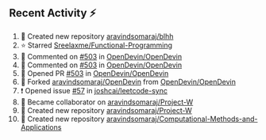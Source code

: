 ## Recent Activity ⚡

<!--RECENT_ACTIVITY:start-->
1. 📔 Created new repository [aravindsomaraj/blhh](https://github.com/aravindsomaraj/blhh)<br>
2. ⭐ Starred [Sreelaxme/Functional-Programming](https://github.com/Sreelaxme/Functional-Programming)<br>
3. 💬 Commented on [#503](https://github.com/OpenDevin/OpenDevin/pull/503#discussion_r1547448347) in [OpenDevin/OpenDevin](https://github.com/OpenDevin/OpenDevin)<br>
4. 💬 Commented on [#503](https://github.com/OpenDevin/OpenDevin/pull/503#discussion_r1547436664) in [OpenDevin/OpenDevin](https://github.com/OpenDevin/OpenDevin)<br>
5. 💪 Opened PR [#503](https://github.com/OpenDevin/OpenDevin/pull/503) in [OpenDevin/OpenDevin](https://github.com/OpenDevin/OpenDevin)<br>
6. 🔱 Forked [aravindsomaraj/OpenDevin](https://github.com/aravindsomaraj/OpenDevin) from [OpenDevin/OpenDevin](https://github.com/OpenDevin/OpenDevin)<br>
7. ❗️ Opened issue [#57](https://github.com/joshcai/leetcode-sync/issues/57) in [joshcai/leetcode-sync](https://github.com/joshcai/leetcode-sync)<br>
8. 🤝 Became collaborator on [aravindsomaraj/Project-W](https://github.com/aravindsomaraj/Project-W)<br>
9. 📔 Created new repository [aravindsomaraj/Project-W](https://github.com/aravindsomaraj/Project-W)<br>
10. 📔 Created new repository [aravindsomaraj/Computational-Methods-and-Applications](https://github.com/aravindsomaraj/Computational-Methods-and-Applications)<br>
<!--RECENT_ACTIVITY:end-->
<!--
[![Top Langs](https://github-readme-stats.vercel.app/api/top-langs/?username=aravindsomaraj&show_icons=true&layout=compact&hide=html,makefile,assembly,yacc,css&title_color=ffffff&text_color=daf7dc&bg_color=60,d9ff00,ff00cc,333399&border_color=ff00cc&border_radius=20&card)](https://github.com/aravindsomaraj/github-readme-stats)
[![My GitHub stats](https://github-readme-stats.vercel.app/api?username=aravindsomaraj&card_width=400px&line_height=20&custom_title=My&nbsp;Github&nbsp;stats&text_color=ffffff&title_color=ffcc00&bg_color=60,333399,ff00cc,d9ff00&border_color=ff00cc&border_radius=20&ring_color=333399&card)](https://github.com/aravindsomaraj/github-readme-stats)
<img src="https://img.wattpad.com/2e81be56eb640a3183bb5b0924c1ced061eb9037/68747470733a2f2f73332e616d617a6f6e6177732e636f6d2f776174747061642d6d656469612d736572766963652f53746f7279496d6167652f7433376233456f6430714c7651773d3d2d3732353236353131392e313539393662383238623133353339663633373237323136363130322e676966" 
     height="200px">-->
<!--Built using [RecentGithubActivity](https://github.com/marketplace/actions/recent-github-activity-profile-readme) ffcc00<!--0,7f7fd5,91eae4 |||| 60,fccf31,f55555 -->
